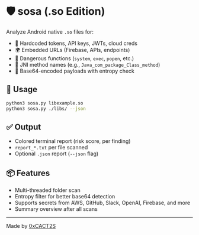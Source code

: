 # 🛡️ sosa (.so Edition)

Analyze Android native `.so` files for:

- 🔐 Hardcoded tokens, API keys, JWTs, cloud creds
- 🌍 Embedded URLs (Firebase, APIs, endpoints)
- 🧨 Dangerous functions (`system`, `exec`, `popen`, etc.)
- 🧬 JNI method names (e.g., `Java_com_package_Class_method`)
- 🧾 Base64-encoded payloads with entropy check

## 🚀 Usage

```bash
python3 sosa.py libexample.so
python3 sosa.py ./libs/ --json
```

## ✅ Output

- Colored terminal report (risk score, per finding)
- `report_*.txt` per file scanned
- Optional `.json` report (`--json` flag)

## 📦 Features

- Multi-threaded folder scan
- Entropy filter for better base64 detection
- Supports secrets from AWS, GitHub, Slack, OpenAI, Firebase, and more
- Summary overview after all scans

---

Made by [0xCACT2S](https://t.me/H3LL_SHELL)
